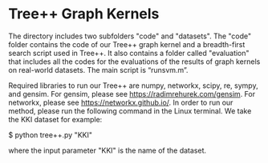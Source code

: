 # Tree++ Graph Kernels

The directory includes two subfolders "code" and "datasets". The "code" folder contains the code of our Tree++ graph kernel and a breadth-first search script used in Tree++. It also contains a folder called "evaluation" that includes all the codes for the evaluations of the results of graph kernels on real-world datasets. The main script is “runsvm.m”.

Required libraries to run our Tree++ are numpy, networkx, scipy, re, sympy, and gensim. For gensim, please see https://radimrehurek.com/gensim. For networkx, please see https://networkx.github.io/. In order to run our method, please run the following command in the Linux terminal. We take the KKI dataset for example:

$ python tree++.py "KKI"

where the input parameter "KKI" is the name of the dataset.
